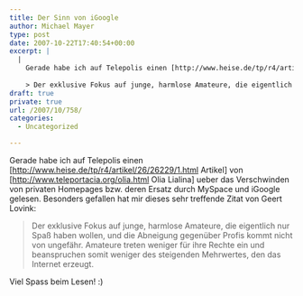 ```yaml
---
title: Der Sinn von iGoogle
author: Michael Mayer
type: post
date: 2007-10-22T17:40:54+00:00
excerpt: |
  |
    Gerade habe ich auf Telepolis einen [http://www.heise.de/tp/r4/artikel/26/26229/1.html Artikel] von [http://www.teleportacia.org/olia.html Olia Lialina] ueber das Verschwinden von privaten Homepages bzw. deren Ersatz durch MySpace und iGoogle gelesen. Besonders gefallen hat mir dieses sehr treffende Zitat von Geert Lovink:
    
    > Der exklusive Fokus auf junge, harmlose Amateure, die eigentlich nur Spaß haben wollen, und die Abneigung gegenüber Profis kommt nicht von ungefähr. Amateure treten weniger für ihre Rechte ein und beanspruchen somit weniger des steigenden Mehrwertes, den das Internet erzeugt.
draft: true
private: true
url: /2007/10/758/
categories:
  - Uncategorized

---
```

Gerade habe ich auf Telepolis einen [http://www.heise.de/tp/r4/artikel/26/26229/1.html Artikel] von [http://www.teleportacia.org/olia.html Olia Lialina] ueber das Verschwinden von privaten Homepages bzw. deren Ersatz durch MySpace und iGoogle gelesen. Besonders gefallen hat mir dieses sehr treffende Zitat von Geert Lovink:

> Der exklusive Fokus auf junge, harmlose Amateure, die eigentlich nur Spaß haben wollen, und die Abneigung gegenüber Profis kommt nicht von ungefähr. Amateure treten weniger für ihre Rechte ein und beanspruchen somit weniger des steigenden Mehrwertes, den das Internet erzeugt.

<!--break-->

Viel Spass beim Lesen! :)